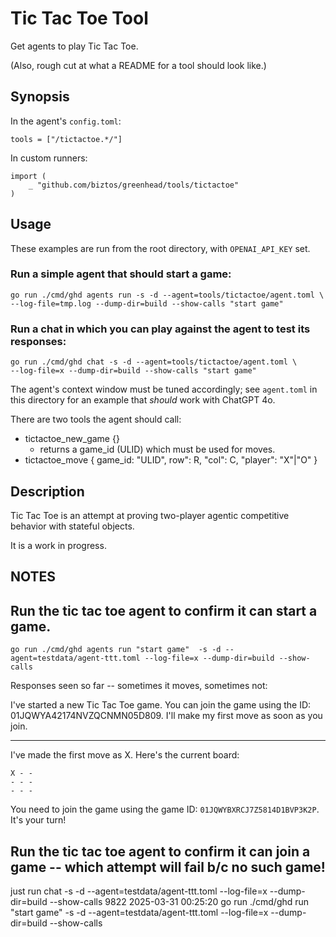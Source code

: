 # Tic Tac Toe Tool

Get agents to play Tic Tac Toe.

(Also, rough cut at what a README for a tool should look like.)

## Synopsis

In the agent's `config.toml`:

```
tools = ["/tictactoe.*/"]
```

In custom runners:

```
import (
    _ "github.com/biztos/greenhead/tools/tictactoe"
)
```

## Usage

These examples are run from the root directory, with `OPENAI_API_KEY` set.

### Run a simple agent that should start a game:

```
go run ./cmd/ghd agents run -s -d --agent=tools/tictactoe/agent.toml \
--log-file=tmp.log --dump-dir=build --show-calls "start game"
```

### Run a chat in which you can play against the agent to test its responses:

```
go run ./cmd/ghd chat -s -d --agent=tools/tictactoe/agent.toml \
--log-file=x --dump-dir=build --show-calls "start game"
```

The agent's context window must be tuned accordingly; see `agent.toml` in this
directory for an example that *should* work with ChatGPT 4o.

There are two tools the agent should call:

- tictactoe_new_game {}
    - returns a game_id (ULID) which must be used for moves.
- tictactoe_move { game_id: "ULID", row": R, "col": C, "player": "X"|"O" }

## Description

Tic Tac Toe is an attempt at proving two-player agentic competitive behavior
with stateful objects.

It is a work in progress.

## NOTES


## Run the tic tac toe agent to confirm it can start a game.

`go run ./cmd/ghd agents run "start game"  -s -d --agent=testdata/agent-ttt.toml --log-file=x --dump-dir=build --show-calls`

Responses seen so far -- sometimes it moves, sometimes not:

I've started a new Tic Tac Toe game. You can join the game using the ID: 01JQWYA42174NVZQCNMN05D809. I'll make my first move as soon as you join.

---

I've made the first move as X. Here's the current board:

```
X - -
- - -
- - -
```

You need to join the game using the game ID: `01JQWYBXRCJ7Z5814D1BVP3K2P`. It's your turn!




## Run the tic tac toe agent to confirm it can join a game -- which attempt will fail b/c no such game!



 just run chat -s -d --agent=testdata/agent-ttt.toml --log-file=x --dump-dir=build --show-calls
 9822  2025-03-31 00:25:20 go run ./cmd/ghd run "start game"  -s -d --agent=testdata/agent-ttt.toml --log-file=x --dump-dir=build --show-calls



